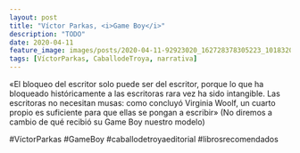 ```yaml
---
layout: post
title: "Víctor Parkas, <i>Game Boy</i>"
description: "TODO"
date: 2020-04-11
feature_image: images/posts/2020-04-11-92923020_162728378305223_1018320321815880755_n_17910325438426992.jpg
tags: [VíctorParkas, CaballodeTroya, narrativa]
---
```


«El bloqueo del escritor solo puede ser del escritor, porque lo que ha bloqueado históricamente a las escritoras rara vez ha sido intangible. Las escritoras no necesitan musas: como concluyó Virginia Woolf, un cuarto propio es suficiente para que ellas se pongan a escribir» (No diremos a cambio de qué recibió su Game Boy nuestro modelo)
<!--more-->

#VíctorParkas #GameBoy #caballodetroyaeditorial #librosrecomendados


